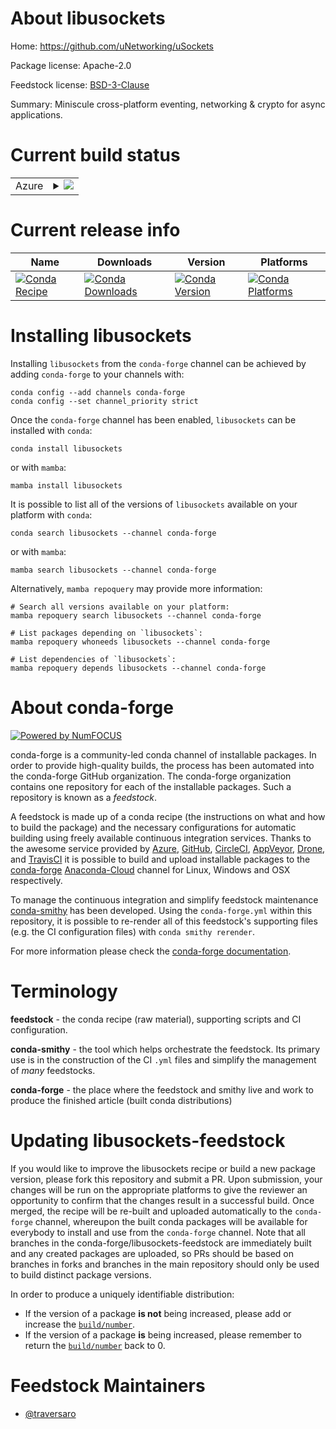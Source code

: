 About libusockets
=================

Home: https://github.com/uNetworking/uSockets

Package license: Apache-2.0

Feedstock license: [BSD-3-Clause](https://github.com/conda-forge/libusockets-feedstock/blob/main/LICENSE.txt)

Summary: Miniscule cross-platform eventing, networking & crypto for async applications.

Current build status
====================


<table>
    
  <tr>
    <td>Azure</td>
    <td>
      <details>
        <summary>
          <a href="https://dev.azure.com/conda-forge/feedstock-builds/_build/latest?definitionId=18519&branchName=main">
            <img src="https://dev.azure.com/conda-forge/feedstock-builds/_apis/build/status/libusockets-feedstock?branchName=main">
          </a>
        </summary>
        <table>
          <thead><tr><th>Variant</th><th>Status</th></tr></thead>
          <tbody><tr>
              <td>linux_64</td>
              <td>
                <a href="https://dev.azure.com/conda-forge/feedstock-builds/_build/latest?definitionId=18519&branchName=main">
                  <img src="https://dev.azure.com/conda-forge/feedstock-builds/_apis/build/status/libusockets-feedstock?branchName=main&jobName=linux&configuration=linux%20linux_64_" alt="variant">
                </a>
              </td>
            </tr><tr>
              <td>osx_64</td>
              <td>
                <a href="https://dev.azure.com/conda-forge/feedstock-builds/_build/latest?definitionId=18519&branchName=main">
                  <img src="https://dev.azure.com/conda-forge/feedstock-builds/_apis/build/status/libusockets-feedstock?branchName=main&jobName=osx&configuration=osx%20osx_64_" alt="variant">
                </a>
              </td>
            </tr><tr>
              <td>win_64</td>
              <td>
                <a href="https://dev.azure.com/conda-forge/feedstock-builds/_build/latest?definitionId=18519&branchName=main">
                  <img src="https://dev.azure.com/conda-forge/feedstock-builds/_apis/build/status/libusockets-feedstock?branchName=main&jobName=win&configuration=win%20win_64_" alt="variant">
                </a>
              </td>
            </tr>
          </tbody>
        </table>
      </details>
    </td>
  </tr>
</table>

Current release info
====================

| Name | Downloads | Version | Platforms |
| --- | --- | --- | --- |
| [![Conda Recipe](https://img.shields.io/badge/recipe-libusockets-green.svg)](https://anaconda.org/conda-forge/libusockets) | [![Conda Downloads](https://img.shields.io/conda/dn/conda-forge/libusockets.svg)](https://anaconda.org/conda-forge/libusockets) | [![Conda Version](https://img.shields.io/conda/vn/conda-forge/libusockets.svg)](https://anaconda.org/conda-forge/libusockets) | [![Conda Platforms](https://img.shields.io/conda/pn/conda-forge/libusockets.svg)](https://anaconda.org/conda-forge/libusockets) |

Installing libusockets
======================

Installing `libusockets` from the `conda-forge` channel can be achieved by adding `conda-forge` to your channels with:

```
conda config --add channels conda-forge
conda config --set channel_priority strict
```

Once the `conda-forge` channel has been enabled, `libusockets` can be installed with `conda`:

```
conda install libusockets
```

or with `mamba`:

```
mamba install libusockets
```

It is possible to list all of the versions of `libusockets` available on your platform with `conda`:

```
conda search libusockets --channel conda-forge
```

or with `mamba`:

```
mamba search libusockets --channel conda-forge
```

Alternatively, `mamba repoquery` may provide more information:

```
# Search all versions available on your platform:
mamba repoquery search libusockets --channel conda-forge

# List packages depending on `libusockets`:
mamba repoquery whoneeds libusockets --channel conda-forge

# List dependencies of `libusockets`:
mamba repoquery depends libusockets --channel conda-forge
```


About conda-forge
=================

[![Powered by
NumFOCUS](https://img.shields.io/badge/powered%20by-NumFOCUS-orange.svg?style=flat&colorA=E1523D&colorB=007D8A)](https://numfocus.org)

conda-forge is a community-led conda channel of installable packages.
In order to provide high-quality builds, the process has been automated into the
conda-forge GitHub organization. The conda-forge organization contains one repository
for each of the installable packages. Such a repository is known as a *feedstock*.

A feedstock is made up of a conda recipe (the instructions on what and how to build
the package) and the necessary configurations for automatic building using freely
available continuous integration services. Thanks to the awesome service provided by
[Azure](https://azure.microsoft.com/en-us/services/devops/), [GitHub](https://github.com/),
[CircleCI](https://circleci.com/), [AppVeyor](https://www.appveyor.com/),
[Drone](https://cloud.drone.io/welcome), and [TravisCI](https://travis-ci.com/)
it is possible to build and upload installable packages to the
[conda-forge](https://anaconda.org/conda-forge) [Anaconda-Cloud](https://anaconda.org/)
channel for Linux, Windows and OSX respectively.

To manage the continuous integration and simplify feedstock maintenance
[conda-smithy](https://github.com/conda-forge/conda-smithy) has been developed.
Using the ``conda-forge.yml`` within this repository, it is possible to re-render all of
this feedstock's supporting files (e.g. the CI configuration files) with ``conda smithy rerender``.

For more information please check the [conda-forge documentation](https://conda-forge.org/docs/).

Terminology
===========

**feedstock** - the conda recipe (raw material), supporting scripts and CI configuration.

**conda-smithy** - the tool which helps orchestrate the feedstock.
                   Its primary use is in the construction of the CI ``.yml`` files
                   and simplify the management of *many* feedstocks.

**conda-forge** - the place where the feedstock and smithy live and work to
                  produce the finished article (built conda distributions)


Updating libusockets-feedstock
==============================

If you would like to improve the libusockets recipe or build a new
package version, please fork this repository and submit a PR. Upon submission,
your changes will be run on the appropriate platforms to give the reviewer an
opportunity to confirm that the changes result in a successful build. Once
merged, the recipe will be re-built and uploaded automatically to the
`conda-forge` channel, whereupon the built conda packages will be available for
everybody to install and use from the `conda-forge` channel.
Note that all branches in the conda-forge/libusockets-feedstock are
immediately built and any created packages are uploaded, so PRs should be based
on branches in forks and branches in the main repository should only be used to
build distinct package versions.

In order to produce a uniquely identifiable distribution:
 * If the version of a package **is not** being increased, please add or increase
   the [``build/number``](https://docs.conda.io/projects/conda-build/en/latest/resources/define-metadata.html#build-number-and-string).
 * If the version of a package **is** being increased, please remember to return
   the [``build/number``](https://docs.conda.io/projects/conda-build/en/latest/resources/define-metadata.html#build-number-and-string)
   back to 0.

Feedstock Maintainers
=====================

* [@traversaro](https://github.com/traversaro/)


